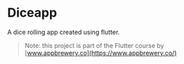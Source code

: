 # Diceapp

A dice rolling app created using flutter.

> Note: this project is part of the Flutter course by [www.appbrewery.co](https://www.appbrewery.co/)